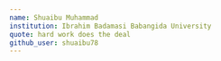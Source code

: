 ```yaml
---
name: Shuaibu Muhammad
institution: Ibrahim Badamasi Babangida University
quote: hard work does the deal
github_user: shuaibu78
---
```

